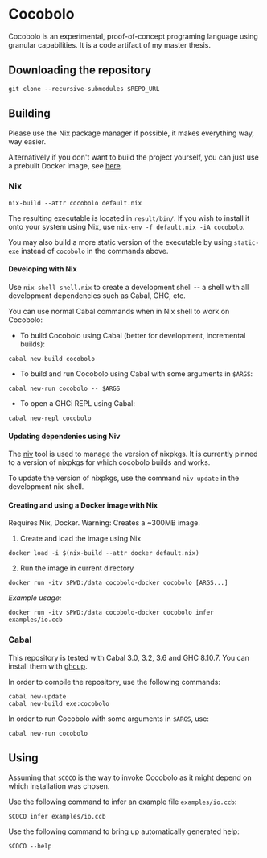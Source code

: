 # Cocobolo

Cocobolo is an experimental, proof-of-concept
programing language using granular capabilities.
It is a code artifact of my master thesis.

## Downloading the repository

```
git clone --recursive-submodules $REPO_URL
```

## Building

Please use the Nix package manager if possible,
it makes everything way, way easier.

Alternatively if you don't want to build the project yourself, 
you can just use a prebuilt Docker image, see [here](https://github.com/jiribenes/cocobolo/releases/tag/v0.1.0.0).

### Nix

```
nix-build --attr cocobolo default.nix
```

The resulting executable is located in `result/bin/`.
If you wish to install it onto your system using Nix,
use `nix-env -f default.nix -iA cocobolo`.

You may also build a more static version of the executable by using `static-exe`
instead of `cocobolo` in the commands above.

#### Developing with Nix

Use `nix-shell shell.nix` to create a development shell --
a shell with all development dependencies such as Cabal, GHC, etc.

You can use normal Cabal commands when in Nix shell to work on Cocobolo: 

* To build Cocobolo using Cabal (better for development, incremental builds):
```
cabal new-build cocobolo
```

* To build and run Cocobolo using Cabal with some arguments in `$ARGS`:
```
cabal new-run cocobolo -- $ARGS
```

* To open a GHCi REPL using Cabal:
```
cabal new-repl cocobolo
```

#### Updating dependenies using Niv

The [niv](https://github.com/nmattia/niv) tool is used to
manage the version of nixpkgs. It is currently pinned
to a version of nixpkgs for which cocobolo builds and works.

To update the version of nixpkgs, use the command `niv update`
in the development nix-shell.

#### Creating and using a Docker image with Nix

Requires Nix, Docker.
Warning: Creates a ~300MB image.

1. Create and load the image using Nix
```
docker load -i $(nix-build --attr docker default.nix)
```

2. Run the image in current directory
```
docker run -itv $PWD:/data cocobolo-docker cocobolo [ARGS...]
```

_Example usage:_
```
docker run -itv $PWD:/data cocobolo-docker cocobolo infer examples/io.ccb
```

### Cabal

This repository is tested with Cabal 3.0, 3.2, 3.6 and GHC 8.10.7.
You can install them with [ghcup](https://haskell.org/ghcup).

In order to compile the repository, use the following commands:
```
cabal new-update
cabal new-build exe:cocobolo
```

In order to run Cocobolo with some arguments in `$ARGS`, use:
```
cabal new-run cocobolo
```

## Using

Assuming that `$COCO` is the way to invoke Cocobolo
as it might depend on which installation was chosen.

Use the following command to infer an example file `examples/io.ccb`:
```
$COCO infer examples/io.ccb
```

Use the following command to bring up automatically generated help:
```
$COCO --help
```

